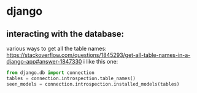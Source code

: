 # django

## interacting with the database:

various ways to get all the table names: https://stackoverflow.com/questions/1845293/get-all-table-names-in-a-django-app#answer-1847330
i like this one:
```python
from django.db import connection
tables = connection.introspection.table_names()
seen_models = connection.introspection.installed_models(tables)
```
